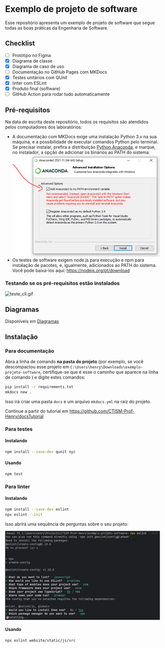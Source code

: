 # Exemplo de projeto de software

Esse repositório apresenta um exemplo de projeto de software que segue todas as boas práticas da Engenharia de Software.

## Checklist

- [ ] Protótipo no Figma
- [x] Diagrama de classe
- [x] Diagrama de caso de uso
- [ ] Documentação no GitHub Pages com MKDocs
- [x] Testes unitários com QUnit
- [x] linter com ESLint 
- [x] Produto final (software)
- [ ] GitHub Action para rodar tudo automaticamente

## Pré-requisitos

Na data de escrita deste repositório, todos os requisitos são atendidos pelos computadores dos laboratórios:

* A documentação com MKDocs exige uma instalação Python 3.x na sua máquina, e a possibilidade de executar comandos 
  Python pelo terminal. Se precisar instalar, prefira a distribuição 
  [Python Anaconda](https://www.anaconda.com/download/success), e marque, no instalador, a opção de adicionar os 
  binários ao PATH do sistema:
  ![path_anaconda.png](images/path_anaconda.png)
* Os testes de software exigem node.js para execução e npm para instalação de pacotes, e, igualmente, adicionados ao
  PATH do sistema. Você pode baixá-los aqui: https://nodejs.org/pt/download

### Testando se os pré-requisitos estão instalados

![teste_cli.gif](images/teste_cli.gif)

## Diagramas

Disponíveis em [Diagramas](DIAGRAMAS.md)

## Instalação

### Para documentação

Abra a linha de comando **na pasta do projeto** (por exemplo, se você descompactou esse projeto em 
`C:\Users\henry\Downloads\exemplo-projeto-software`, certifique-se que é esse o caminho que aparece na linha de comando
) e digite estes comandos:

```bash
pip install -r requirements.txt 
mkdocs new .
```

Isso irá criar uma pasta `docs` e um arquivo `mkdocs.yml` na raiz do projeto.

Continue a partir do tutorial em https://github.com/CTISM-Prof-Henry/docsTutorial

### Para testes 

#### Instalando

```bash
npm install --save-dev qunit nyc
```

#### Usando

```bash
npm test
```

### Para linter

#### Instalando

```bash
npm install --save-dev eslint
npx eslint --init
```

Isso abrirá uma sequência de perguntas sobre o seu projeto:

![eslint_instalacao.png](images/eslint_instalacao.png)

#### Usando

```bash
npx eslint website/static/js/src
```